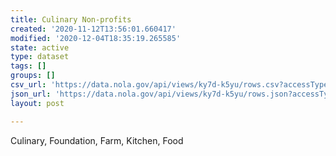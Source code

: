 ```yaml
---
title: Culinary Non-profits
created: '2020-11-12T13:56:01.660417'
modified: '2020-12-04T18:35:19.265585'
state: active
type: dataset
tags: []
groups: []
csv_url: 'https://data.nola.gov/api/views/ky7d-k5yu/rows.csv?accessType=DOWNLOAD'
json_url: 'https://data.nola.gov/api/views/ky7d-k5yu/rows.json?accessType=DOWNLOAD'
layout: post

---
```

Culinary, Foundation, Farm, Kitchen, Food
